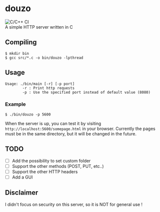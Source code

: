 # douzo
![C/C++ CI](https://github.com/A-Rain-Lover/douzo/workflows/C/C++%20CI/badge.svg) <br />
A simple HTTP server written in C
## Compiling
```console
$ mkdir bin
$ gcc src/*.c -o bin/douzo -lpthread
```
## Usage
```console
Usage: ./bin/main [-r] [-p port]
        -r : Print http requests
        -p : Use the specified port instead of default value (8080)
```
### Example
```console
$ ./bin/douzo -p 5600 
```
When the server is up, you can test it by visiting `http://localhost:5600/somepage.html` in your browser.
Currently the pages must be in the same directory, but it will be changed in the future.

## TODO
* [ ] Add the possibility to set custom folder
* [ ] Support the other methods (POST, PUT, etc..)
* [ ] Support the other HTTP headers
* [ ] Add a GUI

## Disclaimer
I didn't focus on security on this server, so it is NOT for general use !

